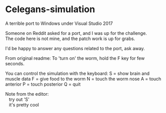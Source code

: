 # Celegans-simulation
A terrible port to Windows under Visual Studio 2017

Someone on Reddit asked for a port, and I was up for the challenge. <br>
The code here is not mine, and the patch work is up for grabs.

I'd be happy to answer any questions related to the port, ask away.



From original readme:
To 'turn on' the worm, hold the F key for few seconds.

You can control the simulation with the keyboard:
S = show brain and muscle data
F = give food to the worm
N = touch the worm nose
A = touch anterior
P = touch posterior
Q = quit


Note from the editor:
<br>&nbsp;&nbsp;&nbsp;try out 'S'
<br>&nbsp;&nbsp;&nbsp;it's pretty cool
